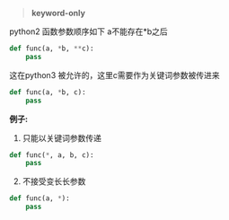 >**keyword-only**  

python2 函数参数顺序如下  a不能存在*b之后
~~~python
def func(a, *b, **c):
    pass
~~~
这在python3 被允许的，这里c需要作为关键词参数被传进来
~~~python
def func(a, *b, c):
    pass
~~~
**例子:**
1. 只能以关键词参数传递
~~~python
def func(*, a, b, c):
    pass
~~~
2. 不接受变长长参数
~~~python
def func(a, *):
    pass
~~~
